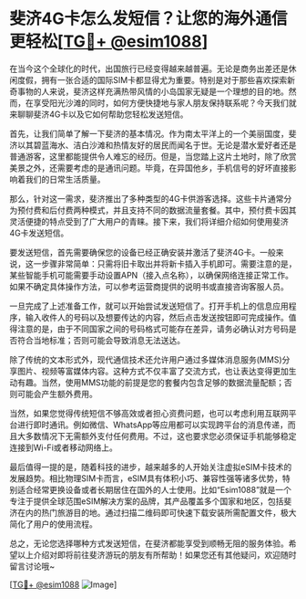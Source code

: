 # 斐济4G卡怎么发短信？让您的海外通信更轻松[[TG💪+ @esim1088](https://t.me/s/esim1088)]

在当今这个全球化的时代，出国旅行已经变得越来越普遍。无论是商务出差还是休闲度假，拥有一张合适的国际SIM卡都显得尤为重要。特别是对于那些喜欢探索新奇事物的人来说，斐济这样充满热带风情的小岛国家无疑是一个理想的目的地。然而，在享受阳光沙滩的同时，如何方便快捷地与家人朋友保持联系呢？今天我们就来聊聊斐济4G卡以及它如何帮助您轻松发送短信。

首先，让我们简单了解一下斐济的基本情况。作为南太平洋上的一个美丽国度，斐济以其碧蓝海水、洁白沙滩和热情友好的居民而闻名于世。无论是潜水爱好者还是普通游客，这里都能提供令人难忘的经历。但是，当您踏上这片土地时，除了欣赏美景之外，还需要考虑的是通讯问题。毕竟，在异国他乡，手机信号的好坏直接影响着我们的日常生活质量。

那么，针对这一需求，斐济推出了多种类型的4G卡供游客选择。这些卡片通常分为预付费和后付费两种模式，并且支持不同的数据流量套餐。其中，预付费卡因其灵活便捷的特点受到了广大用户的青睐。接下来，我们将详细介绍如何使用斐济4G卡发送短信。

要发送短信，首先需要确保您的设备已经正确安装并激活了斐济4G卡。一般来说，这一步骤非常简单：只需将旧卡取出并将新卡插入手机即可。需要注意的是，某些智能手机可能需要手动设置APN（接入点名称），以确保网络连接正常工作。如果不确定具体操作方法，可以参考运营商提供的说明书或直接咨询客服人员。

一旦完成了上述准备工作，就可以开始尝试发送短信了。打开手机上的信息应用程序，输入收件人的号码以及想要传达的内容，然后点击发送按钮即可完成操作。值得注意的是，由于不同国家之间的号码格式可能存在差异，请务必确认对方号码是否符合当地标准；否则可能会导致消息无法送达。

除了传统的文本形式外，现代通信技术还允许用户通过多媒体消息服务(MMS)分享图片、视频等富媒体内容。这种方式不仅丰富了交流方式，也让表达变得更加生动有趣。当然，使用MMS功能的前提是您的套餐内包含足够的数据流量配额；否则可能会产生额外费用。

当然，如果您觉得传统短信不够高效或者担心资费问题，也可以考虑利用互联网平台进行即时通讯。例如微信、WhatsApp等应用都可以实现跨平台的消息传递，而且大多数情况下无需额外支付任何费用。不过，这也要求您必须保证手机能够稳定连接到Wi-Fi或者移动网络上。

最后值得一提的是，随着科技的进步，越来越多的人开始关注虚拟eSIM卡技术的发展趋势。相比物理SIM卡而言，eSIM具有体积小巧、兼容性强等诸多优势，特别适合经常更换设备或者长期居住在国外的人士使用。比如“Esim1088”就是一个专注于提供全球范围eSIM解决方案的品牌，其产品覆盖多个国家和地区，包括斐济在内的热门旅游目的地。通过扫描二维码即可快速下载安装所需配置文件，极大简化了用户的使用流程。

总之，无论您选择哪种方式发送短信，在斐济都能享受到顺畅无阻的服务体验。希望以上介绍对即将前往斐济游玩的朋友有所帮助！如果您还有其他疑问，欢迎随时留言讨论哦~

[[TG💪+ @esim1088](https://t.me/s/esim1088) ![Image](https://i.postimg.cc/4NQfJmqS/Snipaste-2025-05-13-00-14-12.png)]